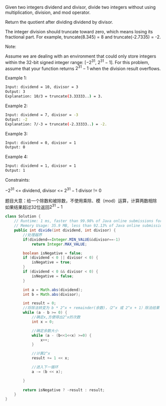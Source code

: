 Given two integers dividend and divisor, divide two integers without using multiplication, division, and mod operator.

Return the quotient after dividing dividend by divisor.

The integer division should truncate toward zero, which means losing its fractional part. For example, truncate(8.345) = 8 and truncate(-2.7335) = -2.

Note:

Assume we are dealing with an environment that could only store integers within the 32-bit signed integer range: [$-2^{31}$,  $2^{31} − 1$]. For this problem, assume that your function returns $2^{31} − 1$ when the division result overflows.
 

Example 1:
```bash txt
Input: dividend = 10, divisor = 3
Output: 3
Explanation: 10/3 = truncate(3.33333..) = 3.
```
Example 2:
```bash txt
Input: dividend = 7, divisor = -3
Output: -2
Explanation: 7/-3 = truncate(-2.33333..) = -2.
```
Example 3:
```bash txt
Input: dividend = 0, divisor = 1
Output: 0
```
Example 4:
```bash txt
Input: dividend = 1, divisor = 1
Output: 1
``` 

Constraints:

$-2^{31}$ <= dividend, divisor <= $2^{31} − 1$
divisor != 0

题目大意：给一个除数和被除数，不使用乘除、模（mod）运算，计算两数相除
如果结果超过32位返回$2^{31} − 1$

```java
class Solution {
    // Runtime: 1 ms, faster than 99.98% of Java online submissions for Divide Two Integers.
    // Memory Usage: 35.9 MB, less than 92.13% of Java online submissions for Divide Two Integers.
    public int divide(int dividend, int divisor) {
        //处理越界
        if(dividend==Integer.MIN_VALUE&&divisor==-1)
            return Integer.MAX_VALUE;

        boolean isNegative = false;
        if (dividend < 0 || divisor < 0) {
            isNegative = true;
        }
        if (dividend < 0 && divisor < 0) {
            isNegative = false;
        }

        int a = Math.abs(dividend);
        int b = Math.abs(divisor);

        int result = 0;
        //将除法转变为 b * 2^x + remainder(余数)，（2^x 或 2^x + 1）除法结果
        while (a - b >= 0) {
            //确定x,方便得出2^x的次数
            int x = 0;

            //确定余数大小
            while (a - (b<<1<<x) >=0) {
                x++;
            }

            //计算2^x
            result += 1 << x;

            //进入下一循环
            a -= (b << x);

        }
        
        return isNegative ? -result : result;
    }
}
```